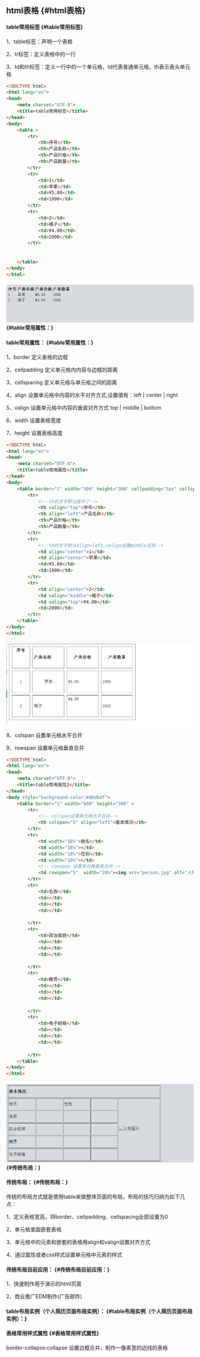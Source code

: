 ## html表格 {#html表格}

#### table常用标签 {#table常用标签}

1、table标签：声明一个表格

2、tr标签：定义表格中的一行

3、td和th标签：定义一行中的一个单元格，td代表普通单元格，th表示表头单元格

```html
<!DOCTYPE html>
<html lang="en">
<head>
    <meta charset="UTF-8">
    <title>table常用标签</title>
</head>
<body>
    <table >
        <tr>
            <th>序号</th>
            <th>产品名称</th>
            <th>产品价格</th>
            <th>产品数量</th>
        </tr>
        <tr>
            <td>1</td>
            <td>苹果</td>
            <td>¥5.00</td>
            <td>1000</td>
        </tr>
        <tr>
            <td>2</td>
            <td>橘子</td>
            <td>¥4.00</td>
            <td>2000</td>
        </tr>


    </table>
</body>
</html>
```

#### ![](/html/代码/18-2.png) {#table常用属性：}

#### table常用属性： {#table常用属性：}

1、border 定义表格的边框

2、cellpadding 定义单元格内内容与边框的距离

3、cellspacing 定义单元格与单元格之间的距离

4、align 设置单元格中内容的水平对齐方式,设置值有：left \| center \| right

5、valign 设置单元格中内容的垂直对齐方式 top \| middle \| bottom

6、width  设置表格宽度

7、height 设置表格高度

```html
<!DOCTYPE html>
<html lang="en">
<head>
    <meta charset="UTF-8">
    <title>table常用属性</title>
</head>
<body>
    <table border="1" width="500" height="300" cellpadding="5px" cellspacing="10px">
        <tr>
            <!--th的文字默认居中了-->
            <th valign="top">序号</th>
            <th align="left">产品名称</th>
            <th>产品价格</th>
            <th>产品数量</th>
        </tr>
        <tr>
            <!--td的文字默认align=left,valign设置middle无效-->
            <td align="center">1</td>
            <td align="center">苹果</td>
            <td>¥5.00</td>
            <td>1000</td>
        </tr>
        <tr>
            <td align="center">2</td>
            <td valign="middle">橘子</td>
            <td valign="top">¥4.00</td>
            <td>2000</td>
        </tr>
    </table>
</body>
</html>
```

![](/html/代码/19.jpg)

8、colspan 设置单元格水平合并

9、rowspan 设置单元格垂直合并

```html
<!DOCTYPE html>
<html lang="en">
<head>
    <meta charset="UTF-8">
    <title>table常用属性2</title>
</head>
<body style="background-color:#d6dbdf">
    <table border="1" width="600" height="300" >
        <tr>
            <!-- colspan设置单元格水平合并-->
            <th colspan="5" align="left">基本情况</th>
        </tr>
        <tr>
            <td width="18%">姓名</td>
            <td width="18%"></td>
            <td width="18%">性别</td>
            <td width="18%"></td>
            <!-- rowspan 设置单元格垂直合并-->
            <td rowspan="5"  width="28%"><img src="person.jpg" alt="人物图片" ></td>
        </tr>
        <tr>
            <td>名族</td>
            <td></td>
            <td></td>
            <td></td>

        </tr>
        <tr>
            <td>政治面貌</td>
            <td></td>
            <td></td>
            <td></td>

        </tr>
        <tr>
            <td>籍贯</td>
            <td></td>
            <td></td>
            <td></td>

        </tr>
        <tr>
            <td>电子邮箱</td>
            <td></td>
            <td></td>
            <td></td>

        </tr>
    </table>
</body>
</html>
```

#### ![](/html/代码/20.png) {#传统布局：}

#### 传统布局： {#传统布局：}

传统的布局方式就是使用table来做整体页面的布局，布局的技巧归纳为如下几点：

1、定义表格宽高，将border、cellpadding、cellspacing全部设置为0

2、单元格里面嵌套表格

3、单元格中的元素和嵌套的表格用align和valign设置对齐方式

4、通过属性或者css样式设置单元格中元素的样式

#### 传统布局目前应用： {#传统布局目前应用：}

1、快速制作用于演示的html页面

2、商业推广EDM制作\(广告邮件\)

#### table布局实例（个人简历页面布局实例）： {#table布局实例（个人简历页面布局实例）：}

#### 表格常用样式属性 {#表格常用样式属性}

border-collapse:collapse 设置边框合并，制作一像素宽的边线的表格

